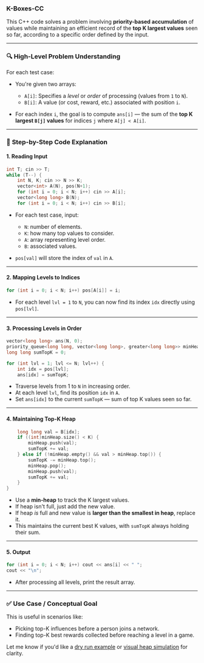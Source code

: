 ### K-Boxes-CC


This C++ code solves a problem involving **priority-based accumulation** of values while maintaining an efficient record of the **top K largest values** seen so far, according to a specific order defined by the input.

---

### 🔍 **High-Level Problem Understanding**

For each test case:

* You're given two arrays:

  * `A[i]`: Specifies a *level* or *order* of processing (values from `1` to `N`).
  * `B[i]`: A value (or cost, reward, etc.) associated with position `i`.
* For each index `i`, the goal is to compute `ans[i]` — the sum of the **top K largest `B[j]` values** for indices `j` where `A[j] < A[i]`.

---

### 🧠 **Step-by-Step Code Explanation**

#### 1. **Reading Input**

```cpp
int T; cin >> T;
while (T--) {
    int N, K; cin >> N >> K;
    vector<int> A(N), pos(N+1);
    for (int i = 0; i < N; i++) cin >> A[i];
    vector<long long> B(N);
    for (int i = 0; i < N; i++) cin >> B[i];
```

* For each test case, input:

  * `N`: number of elements.
  * `K`: how many top values to consider.
  * `A`: array representing level order.
  * `B`: associated values.
* `pos[val]` will store the index of `val` in `A`.

---

#### 2. **Mapping Levels to Indices**

```cpp
for (int i = 0; i < N; i++) pos[A[i]] = i;
```

* For each level `lvl = 1` to `N`, you can now find its index `idx` directly using `pos[lvl]`.

---

#### 3. **Processing Levels in Order**

```cpp
vector<long long> ans(N, 0);
priority_queue<long long, vector<long long>, greater<long long>> minHeap;
long long sumTopK = 0;

for (int lvl = 1; lvl <= N; lvl++) {
    int idx = pos[lvl];
    ans[idx] = sumTopK;
```

* Traverse levels from 1 to `N` in increasing order.
* At each level `lvl`, find its position `idx` in `A`.
* Set `ans[idx]` to the current `sumTopK` — sum of top K values seen so far.

---

#### 4. **Maintaining Top-K Heap**

```cpp
    long long val = B[idx];
    if ((int)minHeap.size() < K) {
        minHeap.push(val);
        sumTopK += val;
    } else if (!minHeap.empty() && val > minHeap.top()) {
        sumTopK -= minHeap.top();
        minHeap.pop();
        minHeap.push(val);
        sumTopK += val;
    }
}
```

* Use a **min-heap** to track the K largest values.
* If heap isn't full, just add the new value.
* If heap *is* full and new value is **larger than the smallest in heap**, replace it.
* This maintains the current best K values, with `sumTopK` always holding their sum.

---

#### 5. **Output**

```cpp
for (int i = 0; i < N; i++) cout << ans[i] << " ";
cout << "\n";
```

* After processing all levels, print the result array.

---

### ✅ **Use Case / Conceptual Goal**

This is useful in scenarios like:

* Picking top-K influences before a person joins a network.
* Finding top-K best rewards collected before reaching a level in a game.

Let me know if you'd like a [dry run example](f) or [visual heap simulation](f) for clarity.
